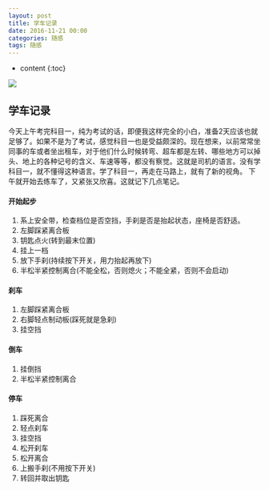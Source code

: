 ```yaml
---
layout: post
title: 学车记录
date: 2016-11-21 00:00
categories: 随感
tags: 随感
---
```


* content
{:toc}

![](https://harmonyhu.github.io/img/drive.jpg)

## 学车记录

今天上午考完科目一，纯为考试的话，即便我这样完全的小白，准备2天应该也就足够了。如果不是为了考试，感觉科目一也是受益颇深的。现在想来，以前常常坐同事的车或者坐出租车，对于他们什么时候转弯、超车都是左转、哪些地方可以掉头、地上的各种记号的含义、车速等等，都没有察觉。这就是司机的语言。没有学科目一，就不懂得这种语言。学了科目一，再走在马路上，就有了新的视角。
下午就开始去练车了，又紧张又欣喜。这就记下几点笔记。


#### 开始起步
1. 系上安全带，检查档位是否空挡，手刹是否是抬起状态，座椅是否舒适。
2. 左脚踩紧离合板
3. 钥匙点火(转到最末位置)
4. 挂上一档
5. 放下手刹(持续按下开关，用力抬起再放下)
6. 半松半紧控制离合(不能全松，否则熄火；不能全紧，否则不会启动)

#### 刹车
1. 左脚踩紧离合板
2. 右脚轻点制动板(踩死就是急刹)
3. 挂空挡

#### 倒车
1. 挂倒挡
2. 半松半紧控制离合

#### 停车
1. 踩死离合
2. 轻点刹车
3. 挂空挡
4. 松开刹车
5. 松开离合
6. 上搬手刹(不用按下开关)
7. 转回并取出钥匙
